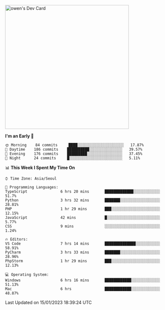<a href="https://app.daily.dev/owen_9066"><img src="https://api.daily.dev/devcards/51e5c69f10114f2abe0ae390c27b0828.png?r=hyb" width="400" alt="owen's Dev Card"/></a>

 
 <!--START_SECTION:waka-->
**I'm an Early 🐤** 

```text
🌞 Morning    84 commits     ████░░░░░░░░░░░░░░░░░░░░░   17.87% 
🌆 Daytime    186 commits    ██████████░░░░░░░░░░░░░░░   39.57% 
🌃 Evening    176 commits    █████████░░░░░░░░░░░░░░░░   37.45% 
🌙 Night      24 commits     █░░░░░░░░░░░░░░░░░░░░░░░░   5.11%

```


📊 **This Week I Spent My Time On** 

```text
⌚︎ Time Zone: Asia/Seoul

💬 Programming Languages: 
TypeScript               6 hrs 20 mins       █████████████░░░░░░░░░░░░   51.7% 
Python                   3 hrs 32 mins       ███████░░░░░░░░░░░░░░░░░░   28.81% 
PHP                      1 hr 29 mins        ███░░░░░░░░░░░░░░░░░░░░░░   12.15% 
JavaScript               42 mins             █░░░░░░░░░░░░░░░░░░░░░░░░   5.77% 
CSS                      9 mins              ░░░░░░░░░░░░░░░░░░░░░░░░░   1.24%

🔥 Editors: 
VS Code                  7 hrs 14 mins       ██████████████░░░░░░░░░░░   58.91% 
PyCharm                  3 hrs 33 mins       ███████░░░░░░░░░░░░░░░░░░   28.96% 
PhpStorm                 1 hr 29 mins        ███░░░░░░░░░░░░░░░░░░░░░░   12.13%

💻 Operating System: 
Windows                  6 hrs 16 mins       ████████████░░░░░░░░░░░░░   51.13% 
Mac                      6 hrs               ████████████░░░░░░░░░░░░░   48.87%

```


 Last Updated on 15/01/2023 18:39:24 UTC
<!--END_SECTION:waka-->
